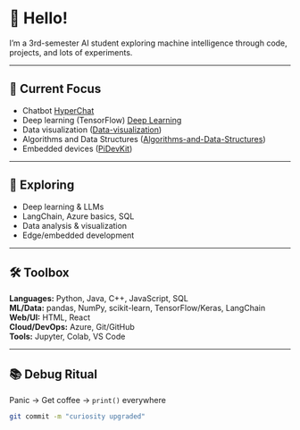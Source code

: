 # 👋 Hello!

I’m a 3rd-semester AI student exploring machine intelligence through code, projects, and lots of experiments.

---

## 🚀 Current Focus

- Chatbot [HyperChat](https://github.com/Rengeten1/HyperChat)  
- Deep learning (TensorFlow) [Deep Learning](https://github.com/Rengeten1/DeepLearning)
- Data visualization ([Data-visualization](https://github.com/Rengeten1/Data-visualization))
- Algorithms and Data Structures ([Algorithms-and-Data-Structures](https://github.com/Rengeten1/Algorithms-and-Data-Structures))
- Embedded devices ([PiDevKit](https://github.com/Rengeten1/PiDevKit))

---

## 🌱 Exploring

- Deep learning & LLMs
- LangChain, Azure basics, SQL
- Data analysis & visualization
- Edge/embedded development

---

## 🛠️ Toolbox

**Languages:** Python, Java, C++, JavaScript, SQL  
**ML/Data:** pandas, NumPy, scikit-learn, TensorFlow/Keras, LangChain  
**Web/UI:** HTML, React  
**Cloud/DevOps:** Azure, Git/GitHub  
**Tools:** Jupyter, Colab, VS Code  

---

## 📚 Debug Ritual

Panic → Get coffee → `print()` everywhere

```bash
git commit -m "curiosity upgraded"
```
